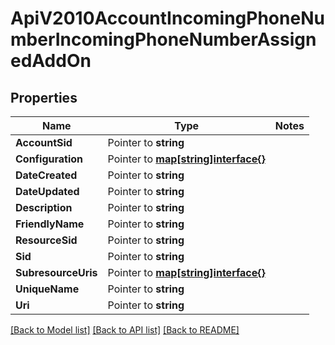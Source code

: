 # ApiV2010AccountIncomingPhoneNumberIncomingPhoneNumberAssignedAddOn

## Properties
Name | Type | Notes
------------ | ------------- | -------------
**AccountSid** | Pointer to **string** | 
**Configuration** | Pointer to [**map[string]interface{}**](.md) | 
**DateCreated** | Pointer to **string** | 
**DateUpdated** | Pointer to **string** | 
**Description** | Pointer to **string** | 
**FriendlyName** | Pointer to **string** | 
**ResourceSid** | Pointer to **string** | 
**Sid** | Pointer to **string** | 
**SubresourceUris** | Pointer to [**map[string]interface{}**](.md) | 
**UniqueName** | Pointer to **string** | 
**Uri** | Pointer to **string** | 

[[Back to Model list]](../README.md#documentation-for-models) [[Back to API list]](../README.md#documentation-for-api-endpoints) [[Back to README]](../README.md)


